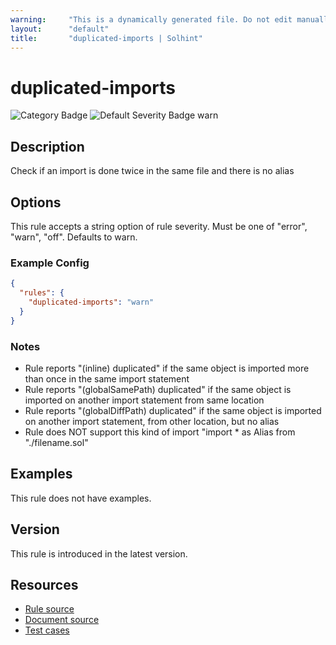 ```yaml
---
warning:     "This is a dynamically generated file. Do not edit manually."
layout:      "default"
title:       "duplicated-imports | Solhint"
---
```


# duplicated-imports
![Category Badge](https://img.shields.io/badge/-Style%20Guide%20Rules-informational)
![Default Severity Badge warn](https://img.shields.io/badge/Default%20Severity-warn-yellow)

## Description
Check if an import is done twice in the same file and there is no alias

## Options
This rule accepts a string option of rule severity. Must be one of "error", "warn", "off". Defaults to warn.

### Example Config
```json
{
  "rules": {
    "duplicated-imports": "warn"
  }
}
```

### Notes
- Rule reports "(inline) duplicated" if the same object is imported more than once in the same import statement
- Rule reports "(globalSamePath) duplicated" if the same object is imported on another import statement from same location
- Rule reports "(globalDiffPath) duplicated" if the same object is imported on another import statement, from other location, but no alias
- Rule does NOT support this kind of import "import * as Alias from "./filename.sol"

## Examples
This rule does not have examples.

## Version
This rule is introduced in the latest version.

## Resources
- [Rule source](https://github.com/protofire/solhint/blob/master/lib/rules/miscellaneous/duplicated-imports.js)
- [Document source](https://github.com/protofire/solhint/blob/master/docs/rules/miscellaneous/duplicated-imports.md)
- [Test cases](https://github.com/protofire/solhint/blob/master/test/rules/miscellaneous/duplicated-imports.js)
